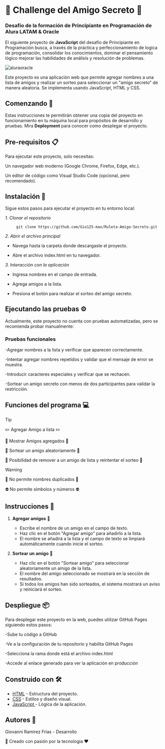 # :gift: Challenge del Amigo Secreto :gift:
### Desafío de la formación de Principiante en Programación de Alura LATAM & Oracle

El siguiente proyecto de **JavaScript** del desafío de Principiante en Programación busca, a través de la práctica y perfeccionamiento de logica de programación, consolidar los conocimientos, dominar el pensamiento lógico mejorar las habilidades de análisis y resolución de problemas.

![aluraoracle](https://github.com/user-attachments/assets/7c4b4d42-5160-4309-94c5-56d8a8d4be5c)

Este proyecto es una aplicación web que permite agregar nombres a una lista de amigos y realizar un sorteo para seleccionar un "amigo secreto" de manera aleatoria. Se implementa usando JavaScript, HTML y CSS.

## Comenzando 🚀

Estas instrucciones te permitirán obtener una copia del proyecto en funcionamiento en tu máquina local para propósitos de desarrollo y pruebas.
Mira **Deployment** para conocer como desplegar el proyecto.

## Pre-requisitos 📋
Para ejecutar este proyecto, solo necesitas:

Un navegador web moderno (Google Chrome, Firefox, Edge, etc.).

Un editor de código como Visual Studio Code (opcional, pero recomendado).

## Instalación 🔧
Sigue estos pasos para ejecutar el proyecto en tu entorno local:

*1. Clonar el repositorio*

```
     git clone https://github.com/Gio125-max/Ruleta-Amigo-Secreto.git
```

*2. Abrir el archivo principal*

- Navega hasta la carpeta donde descargaste el proyecto.

- Abre el archivo index.html en tu navegador.

*3. Interacción con la aplicación*

- Ingresa nombres en el campo de entrada.

- Agrega amigos a la lista.

- Presiona el botón para realizar el sorteo del amigo secreto.

## Ejecutando las pruebas ⚙️
Actualmente, este proyecto no cuenta con pruebas automatizadas, pero se recomienda probar manualmente:
### Pruebas funcionales
-Agregar nombres a la lista y verificar que aparecen correctamente.

-Intentar agregar nombres repetidos y validar que el mensaje de error se muestra.

-Introducir caracteres especiales y verificar que se rechacen.

-Sortear un amigo secreto con menos de dos participantes para validar la restricción.

## Funciones del programa :computer:
> [!TIP]
> :pencil2: Agregar Amigo a lista :pencil2:
> 
> :page_facing_up: Mostrar Amigos agregados :page_facing_up:
> 
> :game_die: Sortear un amigo aleatoriamente :game_die:
> 
> :arrows_counterclockwise: Posibilidad de remover a un amigo de lista y reintentar el sorteo :arrows_counterclockwise:

> [!WARNING]
> :no_entry_sign: No permite nombres duplicados :no_entry_sign:
> 
> :no_entry: No permite símbolos y números :no_entry:

## Instrucciones :bookmark_tabs:
1. **Agregar amigos** :raising_hand:
   - Escribe el nombre de un amigo en el campo de texto.
   - Haz clic en el botón "Agregar amigo" para añadirlo a la lista.
   - El nombre se añadirá a la lista y el campo de texto se limpiará automáticamente cuando inicie el sorteo.

2. **Sortear un amigo** :game_die:
   - Haz clic en el botón "Sortear amigo" para seleccionar aleatoriamente un amigo de la lista.
   - El nombre del amigo seleccionado se mostrará en la sección de resultados.
   - Si todos los amigos han sido sorteados, el sistema mostrará un aviso y reiniciará el sorteo.

## Despliegue 📦
Para desplegar este proyecto en la web, puedes utilizar GitHub Pages siguiendo estos pasos:

-Sube tu código a GitHub

-Ve a la configuración de tu repositorio y habilita GitHub Pages

-Selecciona la rama donde está el archivo index.html

-Accede al enlace generado para ver la aplicación en producción

## Construido con 🛠️
- [HTML](https://developer.mozilla.org/es/docs/Web/HTML) - Estructura del proyecto.
- [CSS](https://developer.mozilla.org/es/docs/Web/CSS) - Estilos y diseño visual.
- [JavaScript ](https://developer.mozilla.org/es/docs/Web/JavaScript) - Lógica de la aplicación.

## Autores 📎
Giovanni Ramirez Frias - Desarrollo 



💪 Creado con pasión por la tecnologia ❤️



